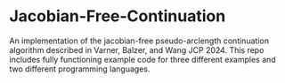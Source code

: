 # Jacobian-Free-Continuation
An implementation of the jacobian-free pseudo-arclength continuation algorithm described in Varner, Balzer, and Wang JCP 2024. This repo includes fully functioning example code for three different examples and two different programming languages.
